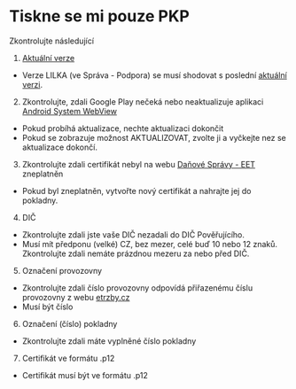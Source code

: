 # Tiskne se mi pouze PKP

Zkontrolujte následující

1) [Aktuální verze](https://lilka.arrowsys.cz/versions.html)
* Verze LILKA (ve Správa - Podpora) se musí shodovat s poslední [aktuální verzi](https://lilka.arrowsys.cz/versions.html).

2) Zkontrolujte, zdali Google Play nečeká nebo neaktualizuje aplikaci [Android System WebView](https://play.google.com/store/apps/details?id=com.google.android.webview) 
* Pokud probíhá aktualizace, nechte aktualizaci dokončit
* Pokud se zobrazuje možnost AKTUALIZOVAT, zvolte ji a vyčkejte nez se aktualizace dokončí.

3) Zkontrolujte zdali certifikát nebyl na webu [Daňové Správy - EET](http://www.etrzby.cz/) zneplatněn
* Pokud byl zneplatněn, vytvořte nový certifikát a nahrajte jej do pokladny.

4) DIČ 
* Zkontrolujte zdali jste vaše DIČ nezadali do DIČ Pověřujícího. 
* Musí mít předponu (velké) CZ, bez mezer, celé buď 10 nebo 12 znaků. Zkontrolujte zdali nemáte prázdnou mezeru za nebo před DIČ.

5) Označení provozovny
* Zkontrolujte zdali číslo provozovny odpovídá přiřazenému číslu provozovny z webu [etrzby.cz](http://www.etrzby.cz/)
* Musí být číslo

6) Označení (číslo) pokladny
* Zkontrolujte zdali máte vyplněné číslo pokladny

7) Certifikát ve formátu .p12
* Certifikát musí být ve formátu .p12